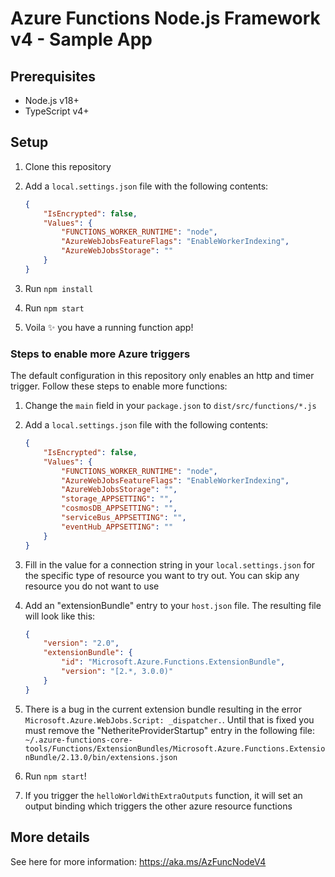 # Azure Functions Node.js Framework v4 - Sample App

## Prerequisites

- Node.js v18+
- TypeScript v4+

## Setup

1. Clone this repository
1. Add a `local.settings.json` file with the following contents:

    ```json
    {
        "IsEncrypted": false,
        "Values": {
            "FUNCTIONS_WORKER_RUNTIME": "node",
            "AzureWebJobsFeatureFlags": "EnableWorkerIndexing",
            "AzureWebJobsStorage": ""
        }
    }
    ```

1. Run `npm install`
1. Run `npm start`
1. Voila ✨ you have a running function app!

### Steps to enable more Azure triggers

The default configuration in this repository only enables an http and timer trigger. Follow these steps to enable more functions:

1. Change the `main` field in your `package.json` to `dist/src/functions/*.js`
1. Add a `local.settings.json` file with the following contents:

    ```json
    {
        "IsEncrypted": false,
        "Values": {
            "FUNCTIONS_WORKER_RUNTIME": "node",
            "AzureWebJobsFeatureFlags": "EnableWorkerIndexing",
            "AzureWebJobsStorage": "",
            "storage_APPSETTING": "",
            "cosmosDB_APPSETTING": "",
            "serviceBus_APPSETTING": "",
            "eventHub_APPSETTING": ""
        }
    }
    ```

1. Fill in the value for a connection string in your `local.settings.json` for the specific type of resource you want to try out. You can skip any resource you do not want to use
1. Add an "extensionBundle" entry to your `host.json` file. The resulting file will look like this:

    ```json
    {
        "version": "2.0",
        "extensionBundle": {
            "id": "Microsoft.Azure.Functions.ExtensionBundle",
            "version": "[2.*, 3.0.0)"
        }
    }
    ```

1. There is a bug in the current extension bundle resulting in the error `Microsoft.Azure.WebJobs.Script: _dispatcher.`. Until that is fixed you must remove the "NetheriteProviderStartup" entry in the following file: `~/.azure-functions-core-tools/Functions/ExtensionBundles/Microsoft.Azure.Functions.ExtensionBundle/2.13.0/bin/extensions.json`
1. Run `npm start`!
1. If you trigger the `helloWorldWithExtraOutputs` function, it will set an output binding which triggers the other azure resource functions

## More details

See here for more information: https://aka.ms/AzFuncNodeV4
